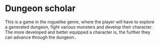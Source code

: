 # Dungeon scholar
This is a game in the roguelike genre, where the player will have to explore a generated dungeon, fight various monsters and develop their character. The more developed and better equipped a character is, the further they can advance through the dungeon..

